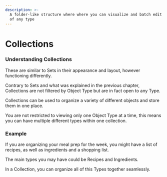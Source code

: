 ```yaml
---
description: >-
  A folder-like structure where where you can visualize and batch edit objects
  of any type
---
```


# Collections

### Understanding Collections

These are similar to Sets in their appearance and layout, however functioning differently.

Contrary to Sets and what was explained in the previous chapter, Collections are not filtered by Object Type but are in fact open to any Type.&#x20;

Collections can be used to organize a variety of different objects and store them in one place.

You are not restricted to viewing only one Object Type at a time, this means you can have multiple different types within one collection.&#x20;

### Example

If you are organizing your meal prep for the week, you might have a list of recipes, as well as ingredients and a shopping list.&#x20;

The main types you may have could be Recipes and Ingredients.&#x20;

In a Collection, you can organize all of this Types together seamlessly.&#x20;
